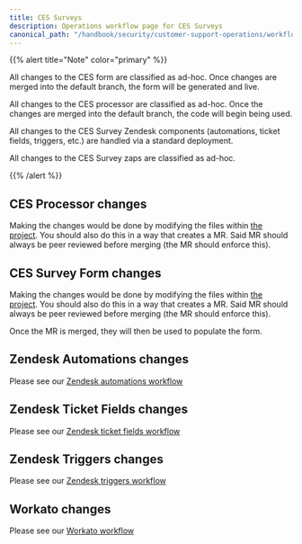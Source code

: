 ```yaml
---
title: CES Surveys
description: Operations workflow page for CES Surveys
canonical_path: "/handbook/security/customer-support-operations/workflows/zendesk/ces"
---
```


{{% alert title="Note" color="primary" %}}

All changes to the CES form are classified as ad-hoc. Once changes are merged into the default branch, the form will be generated and live.

All changes to the CES processor are classified as ad-hoc. Once the changes are merged into the default branch, the code will begin being used.

All changes to the CES Survey Zendesk components (automations, ticket fields, triggers, etc.) are handled via a standard deployment.

All changes to the CES Survey zaps are classified as ad-hoc.

{{% /alert %}}

## CES Processor changes

Making the changes would be done by modifying the files within [the project](https://gitlab.com/gitlab-support-readiness/processors/ces-processor). You should also do this in a way that creates a MR. Said MR should always be peer reviewed before merging (the MR should enforce this).

## CES Survey Form changes

Making the changes would be done by modifying the files within [the project](https://gitlab.com/gitlab-support-readiness/forms/ces-survey). You should also do this in a way that creates a MR. Said MR should always be peer reviewed before merging (the MR should enforce this).

Once the MR is merged, they will then be used to populate the form.

## Zendesk Automations changes

Please see our [Zendesk automations workflow](./automations)

## Zendesk Ticket Fields changes

Please see our [Zendesk ticket fields workflow](./ticket-fields)

## Zendesk Triggers changes

Please see our [Zendesk triggers workflow](./triggers)

## Workato changes

Please see our [Workato workflow](../workato)
